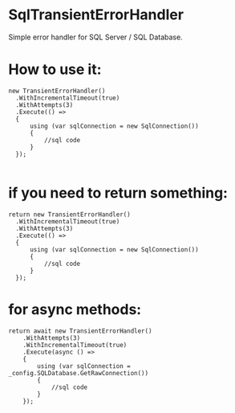 # SqlTransientErrorHandler
Simple error handler for SQL Server / SQL Database.

# How to use it:

```
new TransientErrorHandler()
  .WithIncrementalTimeout(true)
  .WithAttempts(3)
  .Execute(() =>
  {
      using (var sqlConnection = new SqlConnection())
      {
          //sql code
      }
  });
  
```
# if you need to return something:
```
return new TransientErrorHandler()
  .WithIncrementalTimeout(true)
  .WithAttempts(3)
  .Execute(() =>
  {
      using (var sqlConnection = new SqlConnection())
      {
          //sql code
      }
  });
```

# for async methods:

```
return await new TransientErrorHandler()
    .WithAttempts(3)
    .WithIncrementalTimeout(true)
    .Execute(async () =>
    {
        using (var sqlConnection = _config.SQLDatabase.GetRawConnection())
        {
            //sql code
        }
    });
```
